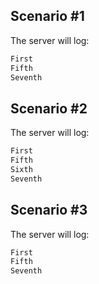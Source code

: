 ## Scenario #1
The server will log:
```bash
First
Fifth
Seventh
```

## Scenario #2
The server will log:
```bash
First
Fifth
Sixth
Seventh
```

## Scenario #3
The server will log:
```bash
First
Fifth
Seventh
```